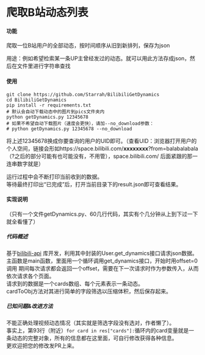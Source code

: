 爬取B站动态列表
===================================
#### 功能
爬取一位B站用户的全部动态，按时间顺序从旧到新排列，保存为json

用途：例如希望检索某一条UP主曾经发过的动态。就可以用此方法存成json，然后在文件里进行字符串查找

#### 使用
```shell
git clone https://github.com/Starrah/BilibiliGetDynamics
cd BilibiliGetDynamics
pip install -r requirements.txt
# 默认会自动下载动态中的图片到pics文件夹内
python getDynamics.py 12345678
# 如果不希望自动下载图片（速度会更快），请加--no_download参数：
# python getDynamics.py 12345678 --no_download
```
将上述12345678换成你要查询的用户的UID即可。（查看UID：浏览器打开用户的个人空间，链接会形如https://space.bilibili.com/**xxxxxxxx**?from=balabalabala（?之后的部分可能有也可能没有，不用管），space.bilibili.com/ 后面紧跟的那一连串数字就是）

运行过程中会不断打印当前收到的数据。  
等待最终打印出“已完成”后，打开当前目录下的result.json即可查看结果。

#### 实现说明
（只有一个文件getDynamics.py、60几行代码，其实有个几分钟从上到下过一下就全看懂了）

##### 代码概述
基于[bilibili-api](https://github.com/Passkou/bilibili-api) 库开发，利用其中封装的User.get_dynamics接口请求json数据。 
主函数是main函数，里面用一个循环调用get_dynamics接口，开始时用offset=0调用
期间每次请求都会返回一个offset，需要在下一次请求时作为参数传入，从而依次请求各个页面。  
请求到的数据是一个cards数组、每个元素表示一条动态。  
cardToObj方法对其进行简单的字段筛选以压缩体积，然后保存起来。

##### 已知问题&改进方法
不能正确处理视频动态情况（其实就是筛选字段没有选对，作者懒了）。  
事实上，第93行（附近）`for card in res["cards"]:`循环内的card变量就是一条动态的完整对象，所有的信息都在这里面，可自行修改获得各种信息。  
更欢迎把您的修改发PR上来。
